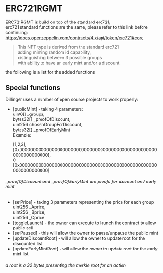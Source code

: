 <h1 class="code-line" data-line-start=0 data-line-end=1 ><a id="ERC721RGMT_0"></a>ERC721RGMT</h1>
<p class="has-line-data" data-line-start="2" data-line-end="5">ERC721RGMT is build on top of the standard erc721;<br>
erc721 standard functions are the same, please refer to this link before continuing:<br>
<a href="https://docs.openzeppelin.com/contracts/4.x/api/token/erc721#core">https://docs.openzeppelin.com/contracts/4.x/api/token/erc721#core</a></p>
<blockquote>
<p class="has-line-data" data-line-start="7" data-line-end="11">This NFT type is derived from the standard erc721<br>
adding minting random id capability,<br>
distinguishing between 3 possible groups,<br>
with ability to have an early mint and/or a discount</p>
</blockquote>
<p class="has-line-data" data-line-start="13" data-line-end="14">the following is a list for the added functions</p>
<h2 class="code-line" data-line-start=15 data-line-end=16 ><a id="Special_functions_15"></a>Special functions</h2>
<p class="has-line-data" data-line-start="17" data-line-end="18">Dillinger uses a number of open source projects to work properly:</p>
<ul>
<li class="has-line-data" data-line-start="19" data-line-end="30">
<p class="has-line-data" data-line-start="19" data-line-end="25">[publicMint] - taking 4 parameters:<br>
uint8[] _groups,<br>
bytes32[] _proofOfDiscount,<br>
uint256 chosenGroupForDiscount,<br>
bytes32[] _proofOfEarlyMint<br>
Example:</p>
<p class="has-line-data" data-line-start="26" data-line-end="30">[1,2,3],<br>
[0x0000000000000000000000000000000000000000000000000000000000000000],<br>
0<br>
[0x0000000000000000000000000000000000000000000000000000000000000000]</p>
</li>
</ul>
<h6 class="code-line" data-line-start=30 data-line-end=31 ><a id="_proofOfDiscount_and__proofOfEarlyMint_are_proofs_for_discount_and_early_mint_30"></a>_proofOfDiscount and _proofOfEarlyMint are proofs for discount and early mint</h6>
<ul>
<li class="has-line-data" data-line-start="32" data-line-end="36">[setPrice] - taking 3 parameters representing the price for each group<br>
uint256 _Aprice,<br>
uint256 _Bprice,<br>
uint256 _Cprice</li>
<li class="has-line-data" data-line-start="36" data-line-end="37">[toggleLaunch] - the owner can execute to launch the contract to allow public sell</li>
<li class="has-line-data" data-line-start="37" data-line-end="38">[setPaused] - this will allow the owner to pause/unpause the public mint</li>
<li class="has-line-data" data-line-start="38" data-line-end="39">[updateDiscountRoot] - will allow the owner to update root for the discounted list</li>
<li class="has-line-data" data-line-start="39" data-line-end="40">[updateEarlyMintRoot] - will allow the owner to update root for the early mint list</li>
</ul>
<h6 class="code-line" data-line-start=40 data-line-end=41 ><a id="a_root_is_a_32_bytes_presenting_the_merkle_root_for_an_action_40"></a>a root is a 32 bytes presenting the merkle root for an action</h6>
